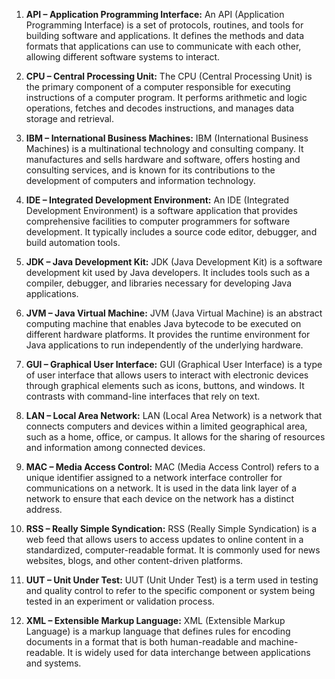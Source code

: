 1. **API – Application Programming Interface:**
	   An API (Application Programming Interface) is a set of protocols, routines, and tools for building software and applications. It defines the methods and data formats that applications can use to communicate with each other, allowing different software systems to interact.

2. **CPU – Central Processing Unit:**
	   The CPU (Central Processing Unit) is the primary component of a computer responsible for executing instructions of a computer program. It performs arithmetic and logic operations, fetches and decodes instructions, and manages data storage and retrieval.

3. **IBM – International Business Machines:**
	   IBM (International Business Machines) is a multinational technology and consulting company. It manufactures and sells hardware and software, offers hosting and consulting services, and is known for its contributions to the development of computers and information technology.

4. **IDE – Integrated Development Environment:**
	   An IDE (Integrated Development Environment) is a software application that provides comprehensive facilities to computer programmers for software development. It typically includes a source code editor, debugger, and build automation tools.

5. **JDK – Java Development Kit:**
	   JDK (Java Development Kit) is a software development kit used by Java developers. It includes tools such as a compiler, debugger, and libraries necessary for developing Java applications.

6. **JVM – Java Virtual Machine:**
	   JVM (Java Virtual Machine) is an abstract computing machine that enables Java bytecode to be executed on different hardware platforms. It provides the runtime environment for Java applications to run independently of the underlying hardware.

7. **GUI – Graphical User Interface:**
	   GUI (Graphical User Interface) is a type of user interface that allows users to interact with electronic devices through graphical elements such as icons, buttons, and windows. It contrasts with command-line interfaces that rely on text.

8. **LAN – Local Area Network:**
	   LAN (Local Area Network) is a network that connects computers and devices within a limited geographical area, such as a home, office, or campus. It allows for the sharing of resources and information among connected devices.

9. **MAC – Media Access Control:**
	   MAC (Media Access Control) refers to a unique identifier assigned to a network interface controller for communications on a network. It is used in the data link layer of a network to ensure that each device on the network has a distinct address.

10. **RSS – Really Simple Syndication:**
    RSS (Really Simple Syndication) is a web feed that allows users to access updates to online content in a standardized, computer-readable format. It is commonly used for news websites, blogs, and other content-driven platforms.

11. **UUT – Unit Under Test:**
    UUT (Unit Under Test) is a term used in testing and quality control to refer to the specific component or system being tested in an experiment or validation process.

12. **XML – Extensible Markup Language:**
	XML (Extensible Markup Language) is a markup language that defines rules for encoding documents in a format that is both human-readable and machine-readable. It is widely used for data interchange between applications and systems.